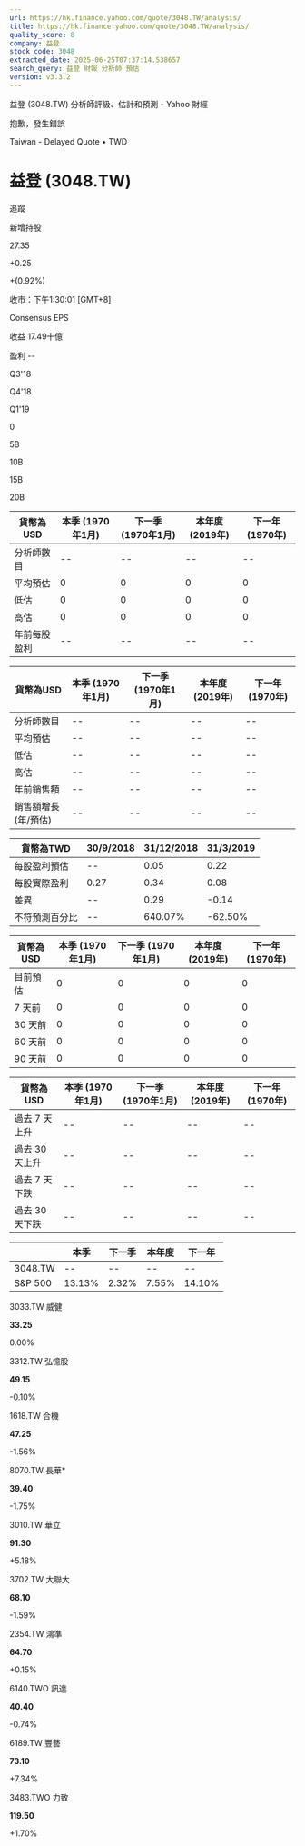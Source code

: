 ```yaml
---
url: https://hk.finance.yahoo.com/quote/3048.TW/analysis/
title: https://hk.finance.yahoo.com/quote/3048.TW/analysis/
quality_score: 8
company: 益登
stock_code: 3048
extracted_date: 2025-06-25T07:37:14.538657
search_query: 益登 財報 分析師 預估
version: v3.3.2
---
```


益登 (3048.TW) 分析師評級、估計和預測 - Yahoo 財經


抱歉，發生錯誤

 

Taiwan - Delayed Quote • TWD 

# 益登 (3048.TW)

追蹤

 

新增持股

27.35

+0.25

+(0.92%)

收市：下午1:30:01 [GMT+8]

Consensus EPS

收益 17.49十億

盈利 --

Q3'18

Q4'18

Q1'19

0

5B

10B

15B

20B

| 貨幣為USD | 本季 (1970年1月) | 下一季 (1970年1月) | 本年度 (2019年) | 下一年 (1970年) |
| --- | --- | --- | --- | --- |
| 分析師數目 | -- | -- | -- | -- |
| 平均預估 | 0 | 0 | 0 | 0 |
| 低估 | 0 | 0 | 0 | 0 |
| 高估 | 0 | 0 | 0 | 0 |
| 年前每股盈利 | -- | -- | -- | -- |

| 貨幣為USD | 本季 (1970年1月) | 下一季 (1970年1月) | 本年度 (2019年) | 下一年 (1970年) |
| --- | --- | --- | --- | --- |
| 分析師數目 | -- | -- | -- | -- |
| 平均預估 | -- | -- | -- | -- |
| 低估 | -- | -- | -- | -- |
| 高估 | -- | -- | -- | -- |
| 年前銷售額 | -- | -- | -- | -- |
| 銷售額增長 (年/預估) | -- | -- | -- | -- |

| 貨幣為TWD | 30/9/2018 | 31/12/2018 | 31/3/2019 |
| --- | --- | --- | --- |
| 每股盈利預估 | -- | 0.05 | 0.22 |
| 每股實際盈利 | 0.27 | 0.34 | 0.08 |
| 差異 | -- | 0.29 | -0.14 |
| 不符預測百分比 | -- | 640.07% | -62.50% |

| 貨幣為USD | 本季 (1970年1月) | 下一季 (1970年1月) | 本年度 (2019年) | 下一年 (1970年) |
| --- | --- | --- | --- | --- |
| 目前預估 | 0 | 0 | 0 | 0 |
| 7 天前 | 0 | 0 | 0 | 0 |
| 30 天前 | 0 | 0 | 0 | 0 |
| 60 天前 | 0 | 0 | 0 | 0 |
| 90 天前 | 0 | 0 | 0 | 0 |

| 貨幣為USD | 本季 (1970年1月) | 下一季 (1970年1月) | 本年度 (2019年) | 下一年 (1970年) |
| --- | --- | --- | --- | --- |
| 過去 7 天上升 | -- | -- | -- | -- |
| 過去 30 天上升 | -- | -- | -- | -- |
| 過去 7 天下跌 | -- | -- | -- | -- |
| 過去 30 天下跌 | -- | -- | -- | -- |

|  | 本季 | 下一季 | 本年度 | 下一年 |
| --- | --- | --- | --- | --- |
| 3048.TW | -- | -- | -- | -- |
| S&P 500 | 13.13% | 2.32% | 7.55% | 14.10% |

3033.TW  威健

**33.25**

0.00%

3312.TW  弘憶股

**49.15**

-0.10%

1618.TW  合機

**47.25**

-1.56%

8070.TW  長華\*

**39.40**

-1.75%

3010.TW  華立

**91.30**

+5.18%

3702.TW  大聯大

**68.10**

-1.59%

2354.TW  鴻準

**64.70**

+0.15%

6140.TWO  訊達

**40.40**

-0.74%

6189.TW  豐藝

**73.10**

+7.34%

3483.TWO  力致

**119.50**

+1.70%